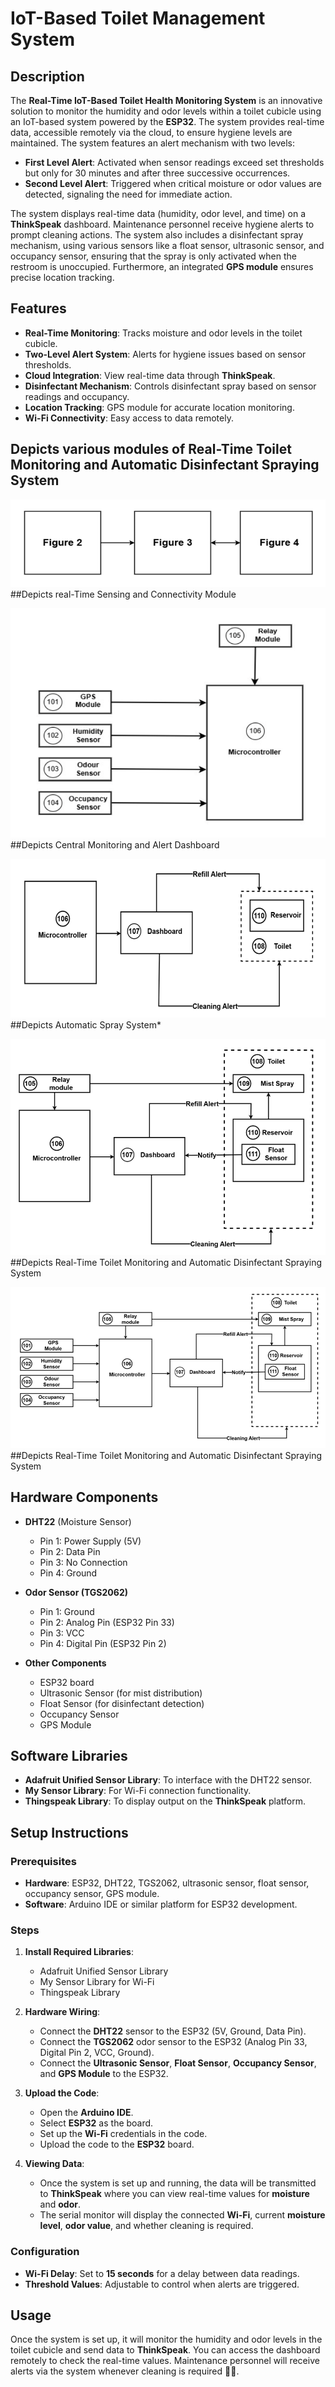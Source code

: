 # IoT-Based Toilet Management System

## Description

The **Real-Time IoT-Based Toilet Health Monitoring System** is an innovative solution to monitor the humidity and odor levels within a toilet cubicle using an IoT-based system powered by the **ESP32**. The system provides real-time data, accessible remotely via the cloud, to ensure hygiene levels are maintained. The system features an alert mechanism with two levels:

- **First Level Alert**: Activated when sensor readings exceed set thresholds but only for 30 minutes and after three successive occurrences.
- **Second Level Alert**: Triggered when critical moisture or odor values are detected, signaling the need for immediate action.

The system displays real-time data (humidity, odor level, and time) on a **ThinkSpeak** dashboard. Maintenance personnel receive hygiene alerts to prompt cleaning actions. The system also includes a disinfectant spray mechanism, using various sensors like a float sensor, ultrasonic sensor, and occupancy sensor, ensuring that the spray is only activated when the restroom is unoccupied. Furthermore, an integrated **GPS module** ensures precise location tracking.

## Features

- **Real-Time Monitoring**: Tracks moisture and odor levels in the toilet cubicle.
- **Two-Level Alert System**: Alerts for hygiene issues based on sensor thresholds.
- **Cloud Integration**: View real-time data through **ThinkSpeak**.
- **Disinfectant Mechanism**: Controls disinfectant spray based on sensor readings and occupancy.
- **Location Tracking**: GPS module for accurate location monitoring.
- **Wi-Fi Connectivity**: Easy access to data remotely.

## Depicts various modules of Real-Time Toilet Monitoring and Automatic Disinfectant Spraying System

![Fig1](assets/1.png)  
##Depicts real-Time Sensing and Connectivity Module

![Fig2](assets/2.png)  
##Depicts Central Monitoring and Alert Dashboard

![Fig3](assets/3.png)  
##Depicts Automatic Spray System*

![Fig4](assets/4.png)  
##Depicts Real-Time Toilet Monitoring and Automatic Disinfectant Spraying System

![Fig5](assets/5.png)  
##Depicts Real-Time Toilet Monitoring and Automatic Disinfectant Spraying System


## Hardware Components

- **DHT22** (Moisture Sensor)
  - Pin 1: Power Supply (5V)
  - Pin 2: Data Pin
  - Pin 3: No Connection
  - Pin 4: Ground

- **Odor Sensor (TGS2062)**
  - Pin 1: Ground
  - Pin 2: Analog Pin (ESP32 Pin 33)
  - Pin 3: VCC
  - Pin 4: Digital Pin (ESP32 Pin 2)

- **Other Components**
  - ESP32 board
  - Ultrasonic Sensor (for mist distribution)
  - Float Sensor (for disinfectant detection)
  - Occupancy Sensor
  - GPS Module

## Software Libraries

- **Adafruit Unified Sensor Library**: To interface with the DHT22 sensor.
- **My Sensor Library**: For Wi-Fi connection functionality.
- **Thingspeak Library**: To display output on the **ThinkSpeak** platform.

## Setup Instructions

### Prerequisites

- **Hardware**: ESP32, DHT22, TGS2062, ultrasonic sensor, float sensor, occupancy sensor, GPS module.
- **Software**: Arduino IDE or similar platform for ESP32 development.

### Steps

1. **Install Required Libraries**:
    - Adafruit Unified Sensor Library
    - My Sensor Library for Wi-Fi
    - Thingspeak Library

2. **Hardware Wiring**:
    - Connect the **DHT22** sensor to the ESP32 (5V, Ground, Data Pin).
    - Connect the **TGS2062** odor sensor to the ESP32 (Analog Pin 33, Digital Pin 2, VCC, Ground).
    - Connect the **Ultrasonic Sensor**, **Float Sensor**, **Occupancy Sensor**, and **GPS Module** to the ESP32.

3. **Upload the Code**:
    - Open the **Arduino IDE**.
    - Select **ESP32** as the board.
    - Set up the **Wi-Fi** credentials in the code.
    - Upload the code to the **ESP32** board.

4. **Viewing Data**:
    - Once the system is set up and running, the data will be transmitted to **ThinkSpeak** where you can view real-time values for **moisture** and **odor**.
    - The serial monitor will display the connected **Wi-Fi**, current **moisture level**, **odor value**, and whether cleaning is required.

### Configuration

- **Wi-Fi Delay**: Set to **15 seconds** for a delay between data readings.
- **Threshold Values**: Adjustable to control when alerts are triggered.

## Usage

Once the system is set up, it will monitor the humidity and odor levels in the toilet cubicle and send data to **ThinkSpeak**. You can access the dashboard remotely to check the real-time values. Maintenance personnel will receive alerts via the system whenever cleaning is required 🚨🧽.

